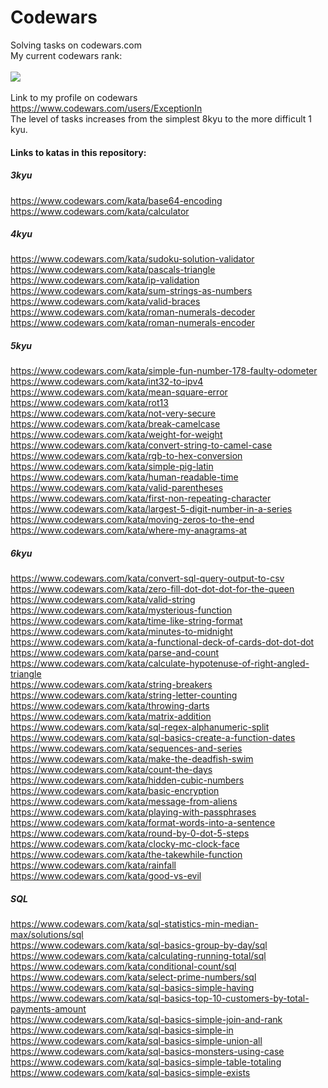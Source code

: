 # Codewars
Solving tasks on codewars.com <br>
My current codewars rank:<br><br>
<img src=https://www.codewars.com/users/ExceptionIn/badges/large><br><br>
Link to my profile on codewars<br>
https://www.codewars.com/users/ExceptionIn <br>
The level of tasks increases from the simplest 8kyu to the more difficult 1 kyu.<br>
<b><h4>Links to katas in this repository:</h4></b>
<b><h5>3kyu</h5></b>
https://www.codewars.com/kata/base64-encoding<br>
https://www.codewars.com/kata/calculator<br>
<b><h5>4kyu</h5></b>
https://www.codewars.com/kata/sudoku-solution-validator<br>
https://www.codewars.com/kata/pascals-triangle<br>
https://www.codewars.com/kata/ip-validation<br>
https://www.codewars.com/kata/sum-strings-as-numbers<br>
https://www.codewars.com/kata/valid-braces<br>
https://www.codewars.com/kata/roman-numerals-decoder<br>
https://www.codewars.com/kata/roman-numerals-encoder<br>
<b><h5>5kyu</h5></b>
https://www.codewars.com/kata/simple-fun-number-178-faulty-odometer<br>
https://www.codewars.com/kata/int32-to-ipv4<br>
https://www.codewars.com/kata/mean-square-error<br>
https://www.codewars.com/kata/rot13<br>
https://www.codewars.com/kata/not-very-secure<br>
https://www.codewars.com/kata/break-camelcase<br>
https://www.codewars.com/kata/weight-for-weight<br>
https://www.codewars.com/kata/convert-string-to-camel-case<br>
https://www.codewars.com/kata/rgb-to-hex-conversion<br>
https://www.codewars.com/kata/simple-pig-latin<br>
https://www.codewars.com/kata/human-readable-time<br>
https://www.codewars.com/kata/valid-parentheses<br>
https://www.codewars.com/kata/first-non-repeating-character<br>
https://www.codewars.com/kata/largest-5-digit-number-in-a-series<br>
https://www.codewars.com/kata/moving-zeros-to-the-end<br>
https://www.codewars.com/kata/where-my-anagrams-at<br>


<b><h5>6kyu</h5></b>
https://www.codewars.com/kata/convert-sql-query-output-to-csv<br>
https://www.codewars.com/kata/zero-fill-dot-dot-dot-for-the-queen<br>
https://www.codewars.com/kata/valid-string<br>
https://www.codewars.com/kata/mysterious-function<br>
https://www.codewars.com/kata/time-like-string-format<br>
https://www.codewars.com/kata/minutes-to-midnight<br>
https://www.codewars.com/kata/a-functional-deck-of-cards-dot-dot-dot<br>
https://www.codewars.com/kata/parse-and-count<br>
https://www.codewars.com/kata/calculate-hypotenuse-of-right-angled-triangle<br>
https://www.codewars.com/kata/string-breakers<br>
https://www.codewars.com/kata/string-letter-counting<br>
https://www.codewars.com/kata/throwing-darts<br>
https://www.codewars.com/kata/matrix-addition<br>
https://www.codewars.com/kata/sql-regex-alphanumeric-split<br>
https://www.codewars.com/kata/sql-basics-create-a-function-dates<br>
https://www.codewars.com/kata/sequences-and-series<br>
https://www.codewars.com/kata/make-the-deadfish-swim<br>
https://www.codewars.com/kata/count-the-days<br>
https://www.codewars.com/kata/hidden-cubic-numbers<br>
https://www.codewars.com/kata/basic-encryption<br>
https://www.codewars.com/kata/message-from-aliens<br>
https://www.codewars.com/kata/playing-with-passphrases<br>
https://www.codewars.com/kata/format-words-into-a-sentence<br>
https://www.codewars.com/kata/round-by-0-dot-5-steps<br>
https://www.codewars.com/kata/clocky-mc-clock-face<br>
https://www.codewars.com/kata/the-takewhile-function<br>
https://www.codewars.com/kata/rainfall <br>
https://www.codewars.com/kata/good-vs-evil<br>
<b><h5>SQL</h5></b>
https://www.codewars.com/kata/sql-statistics-min-median-max/solutions/sql<br>
https://www.codewars.com/kata/sql-basics-group-by-day/sql<br>
https://www.codewars.com/kata/calculating-running-total/sql<br>
https://www.codewars.com/kata/conditional-count/sql<br>
https://www.codewars.com/kata/select-prime-numbers/sql<br>
https://www.codewars.com/kata/sql-basics-simple-having<br>
https://www.codewars.com/kata/sql-basics-top-10-customers-by-total-payments-amount<br>
https://www.codewars.com/kata/sql-basics-simple-join-and-rank<br>
https://www.codewars.com/kata/sql-basics-simple-in<br>
https://www.codewars.com/kata/sql-basics-simple-union-all<br>
https://www.codewars.com/kata/sql-basics-monsters-using-case<br>
https://www.codewars.com/kata/sql-basics-simple-table-totaling<br>
https://www.codewars.com/kata/sql-basics-simple-exists<br>
